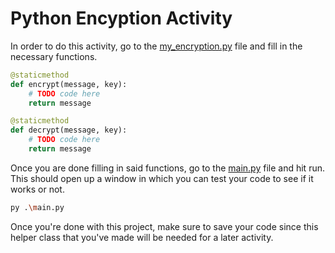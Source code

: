 # Python Encyption Activity

In order to do this activity, go to the [my_encryption.py] file and fill in the necessary functions.

```python
@staticmethod
def encrypt(message, key):
    # TODO code here
    return message

@staticmethod
def decrypt(message, key):
    # TODO code here
    return message
```

Once you are done filling in said functions, go to the [main.py] file and hit run. This should open up a window in which
you can test your code to see if it works or not.

```bash
py .\main.py
```

Once you're done with this project, make sure to save your code since this helper class that you've made will be
needed for a later activity.

[main.py]: main.py
[my_encryption.py]: encryption/my_encryption.py